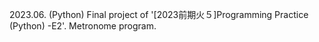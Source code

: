 2023.06. (Python)
Final project of '[2023前期火５]Programming Practice (Python) -E2'.
Metronome program.
